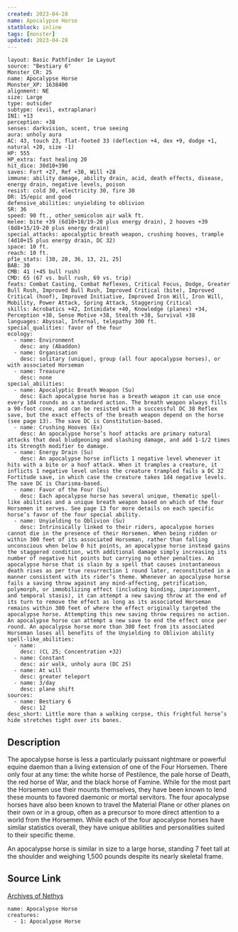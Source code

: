 ```yaml
---
created: 2023-04-28
name: Apocalypse Horse
statblock: inline
tags: [monster]
updated: 2023-04-28
---
```

```statblock
layout: Basic Pathfinder 1e Layout
source: "Bestiary 6"
Monster_CR: 25
name: Apocalypse Horse
Monster_XP: 1638400
alignment: NE
size: Large
type: outsider
subtype: (evil, extraplanar)
INI: +13
perception: +38
senses: darkvision, scent, true seeing
aura: unholy aura
AC: 43, touch 23, flat-footed 33 (deflection +4, dex +9, dodge +1, natural +20, size -1)
HP: 555
HP_extra: fast healing 20
hit_dice: 30d10+390
saves: Fort +27, Ref +30, Will +28
immune: ability damage, ability drain, acid, death effects, disease, energy drain, negative levels, poison
resist: cold 30, electricity 30, fire 30
DR: 15/epic and good
defensive_abilities: unyielding to oblivion
SR: 36
speed: 90 ft., other_semicolon air walk ft.
melee: bite +39 (6d10+10/19-20 plus energy drain), 2 hooves +39 (8d8+15/19-20 plus energy drain)
special_attacks: apocalyptic breath weapon, crushing hooves, trample (4d10+15 plus energy drain, DC 32)
space: 10 ft.
reach: 10 ft.
pf1e_stats: [30, 28, 36, 13, 21, 25]
BAB: 30
CMB: 41 (+45 bull rush)
CMD: 65 (67 vs. bull rush, 69 vs. trip)
feats: Combat Casting, Combat Reflexes, Critical Focus, Dodge, Greater Bull Rush, Improved Bull Rush, Improved Critical (bite), Improved Critical (hoof), Improved Initiative, Improved Iron Will, Iron Will, Mobility, Power Attack, Spring Attack, Staggering Critical
skills: Acrobatics +42, Intimidate +40, Knowledge (planes) +34, Perception +38, Sense Motive +38, Stealth +38, Survival +38
languages: Abyssal, Infernal, telepathy 300 ft.
special_qualities: favor of the four
ecology:
  - name: Environment
    desc: any (Abaddon)
  - name: Organisation
    desc: solitary (unique), group (all four apocalypse horses), or with associated Horseman
  - name: Treasure
    desc: none
special_abilities:
  - name: Apocalyptic Breath Weapon (Su)
    desc: Each apocalypse horse has a breath weapon it can use once every 1d4 rounds as a standard action. The breath weapon always fills a 90-foot cone, and can be resisted with a successful DC 38 Reflex save, but the exact effects of the breath weapon depend on the horse (see page 13). The save DC is Constitution-based.
  - name: Crushing Hooves (Ex)
    desc: An apocalypse horse’s hoof attacks are primary natural attacks that deal bludgeoning and slashing damage, and add 1-1/2 times its Strength modifier to damage.
  - name: Energy Drain (Su)
    desc: An apocalypse horse inflicts 1 negative level whenever it hits with a bite or a hoof attack. When it tramples a creature, it inflicts 1 negative level unless the creature trampled fails a DC 32 Fortitude save, in which case the creature takes 1d4 negative levels. The save DC is Charisma-based.
  - name: Favor of the Four (Su)
    desc: Each apocalypse horse has several unique, thematic spell-like abilities and a unique breath weapon based on which of the four Horsemen it serves. See page 13 for more details on each specific horse’s favor of the four special ability.
  - name: Unyielding to Oblivion (Su)
    desc: Intrinsically linked to their riders, apocalypse horses cannot die in the presence of their Horsemen. When being ridden or within 300 feet of its associated Horseman, rather than falling unconscious when below 0 hit points, an apocalypse horse instead gains the staggered condition, with additional damage simply increasing its number of negative hit points but carrying no other penalties. An apocalypse horse that is slain by a spell that causes instantaneous death rises as per true resurrection 1 round later, reconstituted in a manner consistent with its rider’s theme. Whenever an apocalypse horse fails a saving throw against any mind-affecting, petrification, polymorph, or immobilizing effect (including binding, imprisonment, and temporal stasis), it can attempt a new saving throw at the end of its turn to remove the effect as long as its associated Horseman remains within 300 feet of where the effect originally targeted the apocalypse horse. Attempting this new saving throw requires no action. An apocalypse horse can attempt a new save to end the effect once per round. An apocalypse horse more than 300 feet from its associated Horseman loses all benefits of the Unyielding to Oblivion ability
spell-like_abilities:
  - name:
    desc: (CL 25; Concentration +32)
  - name: Constant
    desc: air walk, unholy aura (DC 25)
  - name: At will
    desc: greater teleport
  - name: 3/day
    desc: plane shift
sources:
  - name: Bestiary 6
    desc: 12
desc_short: Little more than a walking corpse, this frightful horse’s hide stretches tight over its bones.
```
## Description
The apocalypse horse is less a particularly puissant nightmare or powerful equine daemon than a living extension of one of the Four Horsemen. There only four at any time: the white horse of Pestilence, the pale horse of Death, the red horse of War, and the black horse of Famine. While for the most part the Horsemen use their mounts themselves, they have been known to lend these mounts to favored daemonic or mortal servitors. The four apocalypse horses have also been known to travel the Material Plane or other planes on their own or in a group, often as a precursor to more direct attention to a world from the Horsemen. While each of the four apocalypse horses have similar statistics overall, they have unique abilities and personalities suited to their specific theme. 

An apocalypse horse is similar in size to a large horse, standing 7 feet tall at the shoulder and weighing 1,500 pounds despite its nearly skeletal frame.
## Source Link
[Archives of Nethys](https://aonprd.com/MonsterDisplay.aspx?ItemName=Apocalypse%20Horse)
```encounter-table
name: Apocalypse Horse
creatures:
  - 1: Apocalypse Horse
```
